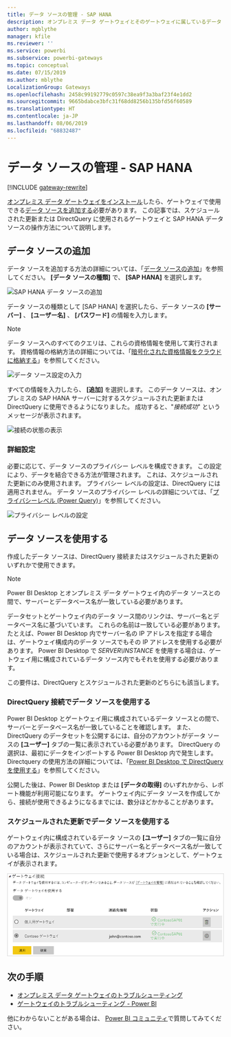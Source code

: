 ```yaml
---
title: データ ソースの管理 - SAP HANA
description: オンプレミス データ ゲートウェイとそのゲートウェイに属しているデータ ソースを管理する方法。 この記事は、SAP HANA に固有です。
author: mgblythe
manager: kfile
ms.reviewer: ''
ms.service: powerbi
ms.subservice: powerbi-gateways
ms.topic: conceptual
ms.date: 07/15/2019
ms.author: mblythe
LocalizationGroup: Gateways
ms.openlocfilehash: 2458c99192779c0597c38ea9f3a3baf23f4e1dd2
ms.sourcegitcommit: 9665bdabce3bfc31f68dd8256b135bfd56f60589
ms.translationtype: HT
ms.contentlocale: ja-JP
ms.lasthandoff: 08/06/2019
ms.locfileid: "68832487"
---
```

# <a name="manage-your-data-source---sap-hana"></a>データ ソースの管理 - SAP HANA

[!INCLUDE [gateway-rewrite](includes/gateway-rewrite.md)]

[オンプレミス データ ゲートウェイをインストール](/data-integration/gateway/service-gateway-install)したら、ゲートウェイで使用できる[データ ソースを追加する](service-gateway-data-sources.md#add-a-data-source)必要があります。 この記事では、スケジュールされた更新または DirectQuery に使用されるゲートウェイと SAP HANA データ ソースの操作方法について説明します。

## <a name="add-a-data-source"></a>データ ソースの追加

データ ソースを追加する方法の詳細については、「[データ ソースの追加](service-gateway-data-sources.md#add-a-data-source)」を参照してください。 **[データ ソースの種類]** で、 **[SAP HANA]** を選択します。

![SAP HANA データ ソースの追加](media/service-gateway-enterprise-manage-sap/datasourcesettings2-sap.png)

データ ソースの種類として [SAP HANA] を選択したら、データ ソースの **[サーバー]** 、 **[ユーザー名]** 、 **[パスワード]** の情報を入力します。

> [!NOTE]
> データ ソースへのすべてのクエリは、これらの資格情報を使用して実行されます。 資格情報の格納方法の詳細については、「[暗号化された資格情報をクラウドに格納する](service-gateway-data-sources.md#store-encrypted-credentials-in-the-cloud)」を参照してください。

![データ ソース設定の入力](media/service-gateway-enterprise-manage-sap/datasourcesettings3-sap.png)

すべての情報を入力したら、 **[追加]** を選択します。 このデータ ソースは、オンプレミスの SAP HANA サーバーに対するスケジュールされた更新または DirectQuery に使用できるようになりました。 成功すると、"*接続成功*" というメッセージが表示されます。

![接続の状態の表示](media/service-gateway-enterprise-manage-sap/datasourcesettings4.png)

### <a name="advanced-settings"></a>詳細設定

必要に応じて、データ ソースのプライバシー レベルを構成できます。 この設定により、データを結合できる方法が管理されます。 これは、スケジュールされた更新にのみ使用されます。 プライバシー レベルの設定は、DirectQuery には適用されません。 データ ソースのプライバシー レベルの詳細については、「[プライバシーレベル (Power Query)](https://support.office.com/article/Privacy-levels-Power-Query-CC3EDE4D-359E-4B28-BC72-9BEE7900B540)」を参照してください。

![プライバシー レベルの設定](media/service-gateway-enterprise-manage-sap/datasourcesettings9.png)

## <a name="use-the-data-source"></a>データ ソースを使用する

作成したデータ ソースは、DirectQuery 接続またはスケジュールされた更新のいずれかで使用できます。

> [!NOTE]
> Power BI Desktop とオンプレミス データ ゲートウェイ内のデータ ソースとの間で、サーバーとデータベース名が一致している必要があります。

データセットとゲートウェイ内のデータ ソース間のリンクは、サーバー名とデータベース名に基づいています。 これらの名前は一致している必要があります。 たとえば、Power BI Desktop 内でサーバー名の IP アドレスを指定する場合は、ゲートウェイ構成内のデータ ソースでもその IP アドレスを使用する必要があります。 Power BI Desktop で *SERVER\INSTANCE* を使用する場合は、ゲートウェイ用に構成されているデータ ソース内でもそれを使用する必要があります。

この要件は、DirectQuery とスケジュールされた更新のどちらにも該当します。

### <a name="use-the-data-source-with-directquery-connections"></a>DirectQuery 接続でデータ ソースを使用する

Power BI Desktop とゲートウェイ用に構成されているデータ ソースとの間で、サーバーとデータベース名が一致していることを確認します。 また、DirectQuery のデータセットを公開するには、自分のアカウントがデータ ソースの **[ユーザー]** タブの一覧に表示されている必要があります。 DirectQuery の選択は、最初にデータをインポートする Power BI Desktop 内で発生します。 Directquery の使用方法の詳細については、「[Power BI Desktop で DirectQuery を使用する](desktop-use-directquery.md)」を参照してください。

公開した後は、Power BI Desktop または **[データの取得]** のいずれかから、レポート機能が利用可能になります。 ゲートウェイ内にデータ ソースを作成してから、接続が使用できるようになるまでには、数分ほどかかることがあります。

### <a name="use-the-data-source-with-scheduled-refresh"></a>スケジュールされた更新でデータ ソースを使用する

ゲートウェイ内に構成されているデータ ソースの **[ユーザー]** タブの一覧に自分のアカウントが表示されていて、さらにサーバー名とデータベース名が一致している場合は、スケジュールされた更新で使用するオプションとして、ゲートウェイが表示されます。

![ユーザーの表示](media/service-gateway-enterprise-manage-sap/powerbi-gateway-enterprise-schedule-refresh.png)

## <a name="next-steps"></a>次の手順

* [オンプレミス データ ゲートウェイのトラブルシューティング](/data-integration/gateway/service-gateway-tshoot)
* [ゲートウェイのトラブルシューティング - Power BI](service-gateway-onprem-tshoot.md) 

他にわからないことがある場合は、 [Power BI コミュニティ](http://community.powerbi.com/)で質問してみてください。

